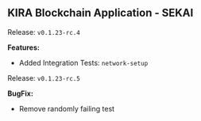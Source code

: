 ## KIRA Blockchain Application - SEKAI

Release: `v0.1.23-rc.4`

**Features:**

- Added Integration Tests: `network-setup`

Release: `v0.1.23-rc.5`

**BugFix:**

- Remove randomly failing test
